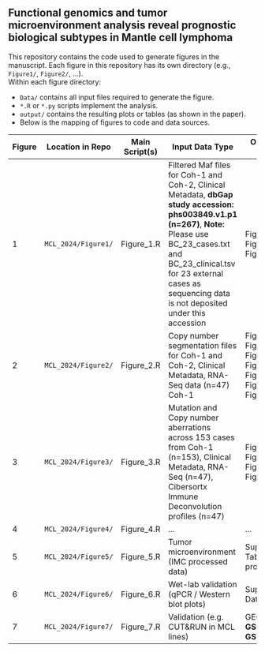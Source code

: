 ## Functional genomics and tumor microenvironment analysis reveal prognostic biological subtypes in Mantle cell lymphoma

This repository contains the code used to generate figures in the manuscript. Each figure in this repository has its own directory (e.g., `Figure1/`, `Figure2/`, …).  
Within each figure directory:  
- `Data/` contains all input files required to generate the figure.  
- `*.R` or `*.py` scripts implement the analysis.  
- `output/` contains the resulting plots or tables (as shown in the paper).
- Below is the mapping of figures to code and data sources.

| Figure | Location in Repo | Main Script(s) | Input Data Type | Output Data Type |
|--------|-----------------|----------------|------------|--------|
| 1 | `MCL_2024/Figure1/` | Figure_1.R | Filtered Maf files for Coh-1 and Coh-2, Clinical Metadata, **dbGap study accession: phs003849.v1.p1 (n=267)**, **Note:** Please use BC_23_cases.txt and BC_23_clinical.tsv for 23 external cases as sequencing data is not deposited under this accession| Fig_1a.pdf, Fig_1b.pdf, Fig_1c.pdf
| 2 | `MCL_2024/Figure2/` | Figure_2.R | Copy number segmentation files for Coh-1 and Coh-2, Clinical Metadata, RNA-Seq data (n=47) Coh-1 | Fig_2a.pdf, Fig_2b.pdf, Fig_2c.pdf, Fig_2d.pdf, Fig_2e.pdf, Fig_2f.pdf, Fig_2g.pdf|
| 3 | `MCL_2024/Figure3/` | Figure_3.R | Mutation and Copy number aberrations across 153 cases from Coh-1 (n=153), Clinical Metadata, RNA-Seq (n=47), Cibersortx Immune Deconvolution profiles (n=47) | Fig_3a.pdf, Fig_3b.pdf, Fig_3c.pdf, Fig_3d.pdf |
| 4 | `MCL_2024/Figure4/` | Figure_4.R | ... | ... |
| 5 | `MCL_2024/Figure5/` | Figure_5.R | Tumor microenvironment (IMC processed data) | Supplementary Tables / processed IMC | `Figure5/output/Figure5.pdf` |
| 6 | `MCL_2024/Figure6/` | Figure_6.R | Wet-lab validation (qPCR / Western blot plots) | Supplementary Data | `Figure6/output/Figure6.pdf` |
| 7 | `MCL_2024/Figure7/` | Figure_7.R | Validation (e.g. CUT&RUN in MCL lines) | GEO **GSE271594**, **GSE271503** | `Figure7/output/Figure7.pdf` |
